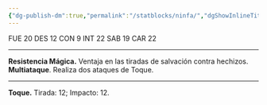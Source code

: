 ```yaml
---
{"dg-publish-dm":true,"permalink":"/statblocks/ninfa/","dgShowInlineTitle":"false"}
---
```


<p><span><span style="display:none"> AC:<span id="ac"><strong>15</strong></span> | HP: <span id="hp">31</span> | IN: <span id="in">3</span></span></span></p><p><span>FUE <span class="dice-roller no-icon is-max" aria-label-position="top" data-dice="d20+0" aria-label="d20+0
[20]+0"><span class="dice-roller-result">20</span></span> DES <span class="dice-roller no-icon" aria-label-position="top" data-dice="d20+3" aria-label="d20+3
[9]+3"><span class="dice-roller-result">12</span></span> CON <span class="dice-roller no-icon" aria-label-position="top" data-dice="d20+0" aria-label="d20+0
[9]+0"><span class="dice-roller-result">9</span></span> INT <span class="dice-roller no-icon is-max" aria-label-position="top" data-dice="d20+2" aria-label="d20+2
[20]+2"><span class="dice-roller-result">22</span></span> SAB <span class="dice-roller no-icon" aria-label-position="top" data-dice="d20+0" aria-label="d20+0
[19]+0"><span class="dice-roller-result">19</span></span> CAR <span class="dice-roller no-icon" aria-label-position="top" data-dice="d20+4" aria-label="d20+4
[18]+4"><span class="dice-roller-result">22</span></span></span></p><p><span><hr>
<p dir="auto"><strong>Resistencia Mágica.</strong> Ventaja en las tiradas de salvación contra hechizos.<br>
<strong>Multiataque</strong>. Realiza dos ataques de Toque.</p></span></p><p><span><hr>
<p dir="auto"><strong>Toque.</strong> Tirada: <span class="dice-roller no-icon" aria-label-position="top" data-dice="d20+6" aria-label="d20+6
[6]+6"><span class="dice-roller-result">12</span></span>; Impacto: <span class="dice-roller no-icon" aria-label-position="top" data-dice="1d10+4" aria-label="1d10+4
[8]+4"><span class="dice-roller-result">12</span></span>.</p></span></p>